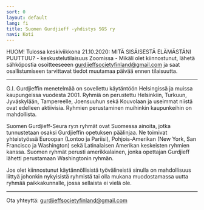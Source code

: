 ```yaml
---
sort: 0
layout: default
lang: fi
title: Suomen Gurdjieff -yhdistys SGS ry
navi: Koti
---
```

HUOM! Tulossa keskiviikkona 21.10.2020: 
      MITÄ SISÄISESTÄ ELÄMÄSTÄNI PUUTTUU? - keskustelutilaisuus Zoomissa
      - Mikäli olet kiinnostunut, lähetä sähköpostia osoitteeseeen 
        gurdjieffsocietyfinland@gmail.com ja saat osallistumiseen
        tarvittavat tiedot muutamaa päivää ennen tilaisuutta.
        
---

G.I. Gurdjieffin menetelmää on sovellettu käytäntöön Helsingissä ja muissa 
kaupungeissa vuodesta 2001. Ryhmiä on perustettu Helsinkiin, Turkuun, 
Jyväskylään, Tampereelle, Joensuuhun sekä Kouvolaan ja useimmat niistä ovat 
edelleen aktiivisia. Ryhmien perustaminen muihinkin kaupunkeihin on mahdollista.

Suomen Gurdjieff-Seura ry:n ryhmät ovat Suomessa ainoita, jotka tunnustetaan 
osaksi Gurdjieffin opetuksen päälinjaa. Ne toimivat yhteistyössä Euroopan 
(Lontoo ja Pariisi), Pohjois-Amerikan (New York, San Francisco ja Washington) 
sekä Latinalaisen Amerikan keskeisten ryhmien kanssa. Suomen ryhmät perusti 
amerikkalainen, jonka opettajan Gurdjieff lähetti perustamaan Washingtonin ryhmän.

Jos olet kiinnostunut käytännöllisistä työvälineistä sinulla on mahdollisuus 
liittyä johonkin nykyisistä ryhmistä tai olla mukana muodostamassa uutta ryhmää 
paikkakunnalle, jossa sellaista ei vielä ole.


---

Ota yhteyttä: gurdjieffsocietyfinland@gmail.com
